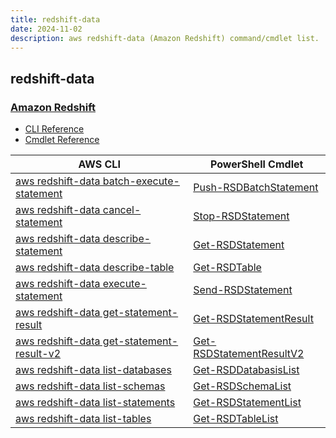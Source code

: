 ```yaml
---
title: redshift-data
date: 2024-11-02
description: aws redshift-data (Amazon Redshift) command/cmdlet list.
---
```


## redshift-data

### [Amazon Redshift](https://aws.amazon.com/redshift/)

* [CLI Reference](https://awscli.amazonaws.com/v2/documentation/api/latest/reference/redshift-data/index.html)
* [Cmdlet Reference](https://docs.aws.amazon.com/powershell/latest/reference/items/RedshiftDataAPIService_cmdlets.html)

|AWS CLI|PowerShell Cmdlet|
|----|----|
|[aws redshift-data batch-execute-statement](https://awscli.amazonaws.com/v2/documentation/api/latest/reference/redshift-data/batch-execute-statement.html)|[Push-RSDBatchStatement](https://docs.aws.amazon.com/powershell/latest/reference/items/Push-RSDBatchStatement.html)|
|[aws redshift-data cancel-statement](https://awscli.amazonaws.com/v2/documentation/api/latest/reference/redshift-data/cancel-statement.html)|[Stop-RSDStatement](https://docs.aws.amazon.com/powershell/latest/reference/items/Stop-RSDStatement.html)|
|[aws redshift-data describe-statement](https://awscli.amazonaws.com/v2/documentation/api/latest/reference/redshift-data/describe-statement.html)|[Get-RSDStatement](https://docs.aws.amazon.com/powershell/latest/reference/items/Get-RSDStatement.html)|
|[aws redshift-data describe-table](https://awscli.amazonaws.com/v2/documentation/api/latest/reference/redshift-data/describe-table.html)|[Get-RSDTable](https://docs.aws.amazon.com/powershell/latest/reference/items/Get-RSDTable.html)|
|[aws redshift-data execute-statement](https://awscli.amazonaws.com/v2/documentation/api/latest/reference/redshift-data/execute-statement.html)|[Send-RSDStatement](https://docs.aws.amazon.com/powershell/latest/reference/items/Send-RSDStatement.html)|
|[aws redshift-data get-statement-result](https://awscli.amazonaws.com/v2/documentation/api/latest/reference/redshift-data/get-statement-result.html)|[Get-RSDStatementResult](https://docs.aws.amazon.com/powershell/latest/reference/items/Get-RSDStatementResult.html)|
|[aws redshift-data get-statement-result-v2](https://awscli.amazonaws.com/v2/documentation/api/latest/reference/redshift-data/get-statement-result-v2.html)|[Get-RSDStatementResultV2](https://docs.aws.amazon.com/powershell/latest/reference/items/Get-RSDStatementResultV2.html)|
|[aws redshift-data list-databases](https://awscli.amazonaws.com/v2/documentation/api/latest/reference/redshift-data/list-databases.html)|[Get-RSDDatabasisList](https://docs.aws.amazon.com/powershell/latest/reference/items/Get-RSDDatabasisList.html)|
|[aws redshift-data list-schemas](https://awscli.amazonaws.com/v2/documentation/api/latest/reference/redshift-data/list-schemas.html)|[Get-RSDSchemaList](https://docs.aws.amazon.com/powershell/latest/reference/items/Get-RSDSchemaList.html)|
|[aws redshift-data list-statements](https://awscli.amazonaws.com/v2/documentation/api/latest/reference/redshift-data/list-statements.html)|[Get-RSDStatementList](https://docs.aws.amazon.com/powershell/latest/reference/items/Get-RSDStatementList.html)|
|[aws redshift-data list-tables](https://awscli.amazonaws.com/v2/documentation/api/latest/reference/redshift-data/list-tables.html)|[Get-RSDTableList](https://docs.aws.amazon.com/powershell/latest/reference/items/Get-RSDTableList.html)|

